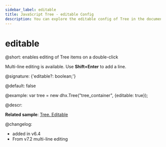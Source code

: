 ```yaml
---
sidebar_label: editable
title: JavaScript Tree - editable Config 
description: You can explore the editable config of Tree in the documentation of the DHTMLX JavaScript UI library. Browse developer guides and API reference, try out code examples and live demos, and download a free 30-day evaluation version of DHTMLX Suite 7.
---
```


# editable

@short: enables editing of Tree items on a double-click  

Multi-line editing is available. Use **Shift+Enter** to add a line.

@signature: {'editable?: boolean;'}

@default: false

@example:
var tree = new dhx.Tree("tree_container", {editable: true});

@descr:

**Related sample**: [Tree. Editable](https://snippet.dhtmlx.com/re4h88w7)

@changelog:
- added in v6.4
- From v7.2 multi-line editing

[comment]: # (@related:tree/configuration.md#editing-of-items tree/initialization_of_dhtmlxtree.md#initialize-tree)

[comment]: # (@relatedapi: tree/api/tree_edititem_method.md)

